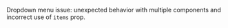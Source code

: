Dropdown menu issue: unexpected behavior with multiple components and incorrect use of `items` prop.
